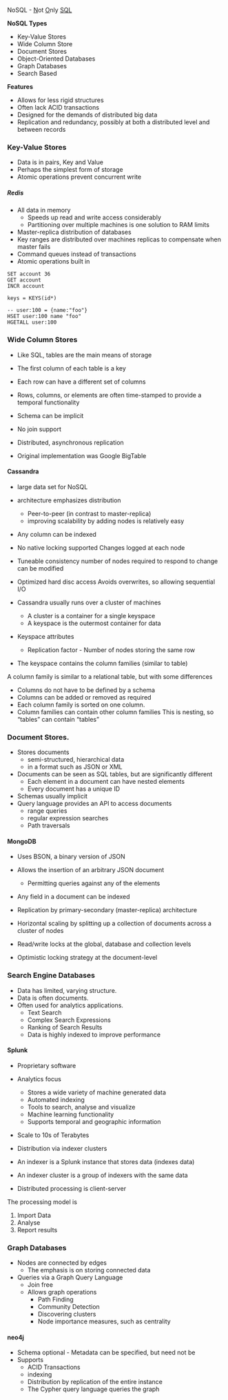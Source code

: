 NoSQL - <u>N</u>ot <u>O</u>nly <u>SQL</u>

**NoSQL Types** 
- Key-Value Stores
- Wide Column Store
- Document Stores
- Object-Oriented Databases
- Graph Databases
- Search Based

**Features**
- Allows for less rigid structures
- Often lack ACID transactions
- Designed for the demands of distributed big data
- Replication and redundancy, possibly at both a distributed level and between records

### Key-Value Stores
- Data is in pairs, Key and Value
- Perhaps the simplest form of storage
- Atomic operations prevent concurrent write

##### Redis
- All data in memory
	- Speeds up read and write access considerably
	- Partitioning over multiple machines is one solution to RAM limits
- Master-replica distribution of databases
- Key ranges are distributed over machines
	replicas to compensate when master fails
- Command queues instead of transactions
- Atomic operations built in

```redis
SET account 36
GET account
INCR account

keys = KEYS(id*)

-- user:100 = {name:"foo"}
HSET user:100 name "foo"
HGETALL user:100
```


### Wide Column Stores
- Like SQL, tables are the main means of storage
- The first column of each table is a key
- Each row can have a different set of columns
- Rows, columns, or elements are often time-stamped to provide a temporal functionality

- Schema can be implicit
- No join support
- Distributed, asynchronous replication
- Original implementation was Google BigTable

#### Cassandra
- large data set for NoSQL
- architecture emphasizes distribution
	- Peer-to-peer (in contrast to master-replica)
	- improving scalability by adding nodes is relatively easy
- Any column can be indexed

- No native locking supported
	Changes logged at each node
- Tuneable consistency
	number of nodes required to respond to change can be modified
- Optimized hard disc access
	Avoids overwrites, so allowing sequential I/O

- Cassandra usually runs over a cluster of machines
	- A cluster is a container for a single keyspace
	- A keyspace is the outermost container for data
- Keyspace attributes
	- Replication factor - Number of nodes storing the same row
- The keyspace contains the column families (similar to table)


A column family is similar to a relational table, but with some differences
- Columns do not have to be defined by a schema
- Columns can be added or removed as required
- Each column family is sorted on one column.
- Column families can contain other column families
	This is nesting, so “tables” can contain “tables”

### Document Stores.
- Stores documents
	- semi-structured, hierarchical data
	- in a format such as JSON or XML
- Documents can be seen as SQL tables, but are significantly different
	- Each element in a document can have nested elements
	- Every document has a unique ID
- Schemas usually implicit
- Query language provides an API to access documents
	- range queries
	- regular expression searches
	- Path traversals

#### MongoDB
- Uses BSON, a binary version of JSON
- Allows the insertion of an arbitrary JSON document
	- Permitting queries against any of the elements

- Any field in a document can be indexed
- Replication by primary-secondary (master-replica) architecture
- Horizontal scaling by splitting up a collection of documents across a cluster of nodes

- Read/write locks at the global, database and collection levels
- Optimistic locking strategy at the document-level

### Search Engine Databases
- Data has limited, varying structure.
- Data is often documents.
- Often used for analytics applications.
	- Text Search
	- Complex Search Expressions
	- Ranking of Search Results
	- Data is highly indexed to improve performance


#### Splunk
- Proprietary software
- Analytics focus
	- Stores a wide variety of machine generated data
	- Automated indexing
	- Tools to search, analyse and visualize
	- Machine learning functionality
	- Supports temporal and geographic information
- Scale to 10s of Terabytes

- Distribution via indexer clusters
- An indexer is a Splunk instance that stores data (indexes data)
- An indexer cluster is a group of indexers with the same data
- Distributed processing is client-server

The processing model is
1. Import Data
2. Analyse
3. Report results

### Graph Databases
- Nodes are connected by edges
	- The emphasis is on storing connected data
- Queries via a Graph Query Language
	- Join free
	- Allows graph operations 
		- Path Finding
		- Community Detection 
		- Discovering clusters
		- Node importance measures, such as centrality


#### neo4j

- Schema optional - Metadata can be specified, but need not be
- Supports
	- ACID Transactions
	- indexing
	- Distribution by replication of the entire instance
	- The Cypher query language queries the graph
